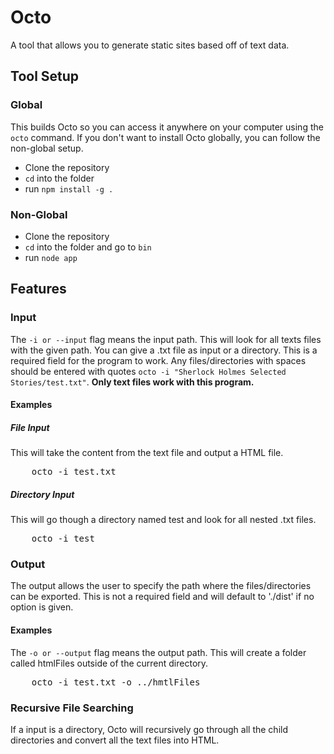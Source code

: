 <h1>Octo</h1>
<p>A tool that allows you to generate static sites based off of text data.</p>

<h2>Tool Setup</h2>
<h3>Global</h3>
<p>This builds Octo so you can access it anywhere on your computer using the <code>octo</code>
command. If you don't want to install Octo globally, you can follow the non-global setup.</p>
<ul>
    <li>Clone the repository</li>
    <li><code>cd</code> into the folder</li>
    <li>run <code>npm install -g .</code></li>
</ul>

<h3>Non-Global</h3>
<ul>
    <li>Clone the repository</li>
    <li><code>cd</code> into the folder and go to <code>bin</code></li>
    <li>run <code>node app</code></li>
</ul>

<h2>Features</h2>

<h3>Input</h3>
<p>The <code>-i or --input</code> flag means the input path. This will look for all texts files 
    with the given path. You can give a .txt file as input or a directory. 
    This is a required field for the program to work. Any files/directories with spaces should be 
    entered with quotes <code>octo -i "Sherlock Holmes Selected Stories/test.txt"</code>.
    <b>Only text files work with this program.</b></p>

<h4>Examples</h4>
<h5>File Input</h5>
<p>This will take the content from the text file and output a HTML file.</p>
<pre>
    octo -i test.txt
</pre>

<h5>Directory Input</h5>
<p>This will go though a directory named test and look for all nested .txt files.</p>
<pre>
    octo -i test
</pre>

<h3>Output</h3>
<p>
    The output allows the user to specify the path where the files/directories can be exported. 
    This is not a required field and will default to './dist' if no option is given.
</p>

<h4>Examples</h4>
<p>The <code>-o or --output</code> flag means the output path. This will create a folder called htmlFiles outside of 
    the current directory.</p>
<pre>
    octo -i test.txt -o ../hmtlFiles
</pre>

<h3>Recursive File Searching</h3>
<p>If a input is a directory, Octo will recursively go through all the child directories and convert all 
    the text files into HTML.</p>